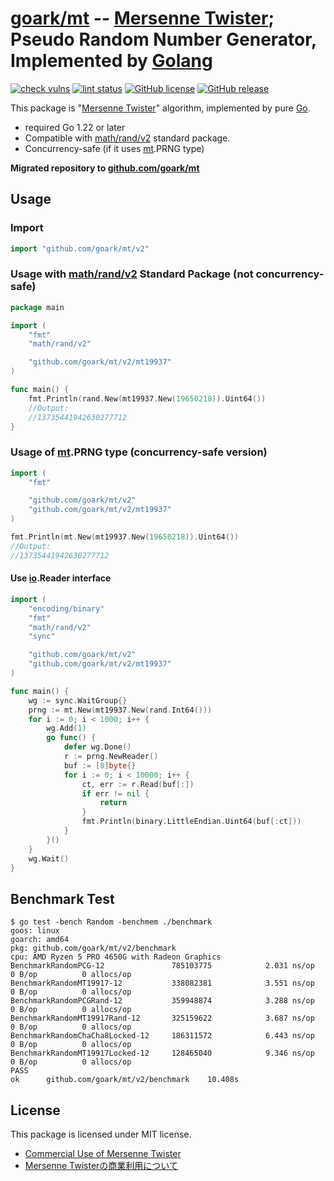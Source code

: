 # [goark/mt][github.com/goark/mt/v2] -- [Mersenne Twister]; Pseudo Random Number Generator, Implemented by [Golang][Go]

[![check vulns](https://github.com/goark/mt/workflows/vulns/badge.svg)](https://github.com/goark/mt/actions)
[![lint status](https://github.com/goark/mt/workflows/lint/badge.svg)](https://github.com/goark/mt/actions)
[![GitHub license](http://img.shields.io/badge/license-MIT-blue.svg)](https://raw.githubusercontent.com/goark/mt/master/LICENSE)
[![GitHub release](http://img.shields.io/github/release/goark/mt.svg)](https://github.com/goark/mt/releases/latest)

This package is "[Mersenne Twister]" algorithm, implemented by pure [Go].

- required Go 1.22 or later
- Compatible with [math/rand/v2] standard package.
- Concurrency-safe (if it uses [mt][github.com/goark/mt/v2].PRNG type)

**Migrated repository to [github.com/goark/mt][github.com/goark/mt/v2]**

## Usage

### Import

```go
import "github.com/goark/mt/v2"
```

### Usage with [math/rand/v2] Standard Package (not concurrency-safe)

```go
package main

import (
    "fmt"
    "math/rand/v2"

    "github.com/goark/mt/v2/mt19937"
)

func main() {
    fmt.Println(rand.New(mt19937.New(19650218)).Uint64())
    //Output:
    //13735441942630277712
}
```

### Usage of [mt][github.com/goark/mt/v2].PRNG type (concurrency-safe version)

```go
import (
    "fmt"

    "github.com/goark/mt/v2"
    "github.com/goark/mt/v2/mt19937"
)

fmt.Println(mt.New(mt19937.New(19650218)).Uint64())
//Output:
//13735441942630277712
```

#### Use [io].Reader interface

```go
import (
    "encoding/binary"
    "fmt"
    "math/rand/v2"
    "sync"

    "github.com/goark/mt/v2"
    "github.com/goark/mt/v2/mt19937"
)

func main() {
    wg := sync.WaitGroup{}
    prng := mt.New(mt19937.New(rand.Int64()))
    for i := 0; i < 1000; i++ {
        wg.Add(1)
        go func() {
            defer wg.Done()
            r := prng.NewReader()
            buf := [8]byte{}
            for i := 0; i < 10000; i++ {
                ct, err := r.Read(buf[:])
                if err != nil {
                    return
                }
                fmt.Println(binary.LittleEndian.Uint64(buf[:ct]))
            }
        }()
    }
    wg.Wait()
}
```

## Benchmark Test

```
$ go test -bench Random -benchmem ./benchmark
goos: linux
goarch: amd64
pkg: github.com/goark/mt/v2/benchmark
cpu: AMD Ryzen 5 PRO 4650G with Radeon Graphics
BenchmarkRandomPCG-12              	785103775	         2.031 ns/op	       0 B/op	       0 allocs/op
BenchmarkRandomMT19917-12          	338082381	         3.551 ns/op	       0 B/op	       0 allocs/op
BenchmarkRandomPCGRand-12          	359948874	         3.288 ns/op	       0 B/op	       0 allocs/op
BenchmarkRandomMT19917Rand-12      	325159622	         3.687 ns/op	       0 B/op	       0 allocs/op
BenchmarkRandomChaCha8Locked-12    	186311572	         6.443 ns/op	       0 B/op	       0 allocs/op
BenchmarkRandomMT19917Locked-12    	128465040	         9.346 ns/op	       0 B/op	       0 allocs/op
PASS
ok  	github.com/goark/mt/v2/benchmark	10.408s
```

## License

This package is licensed under MIT license.

- [Commercial Use of Mersenne Twister](http://www.math.sci.hiroshima-u.ac.jp/~m-mat/MT/MT2002/elicense.html)
- [Mersenne Twisterの商業利用について](http://www.math.sci.hiroshima-u.ac.jp/~m-mat/MT/MT2002/license.html)

[github.com/goark/mt/v2]: https://github.com/goark/mt "goark/mt: Mersenne Twister; Pseudo Random Number Generator, Implemented by Golang"
[Go]: https://go.dev/ "The Go Programming Language"
[math/rand/v2]: https://pkg.go.dev/math/rand/v2 "rand package - math/rand/v2 - Go Packages"
[io]: https://pkg.go.dev/io "io package - io - Go Packages"
[Mersenne Twister]: http://www.math.sci.hiroshima-u.ac.jp/~m-mat/MT/emt.html "Mersenne Twister: A random number generator (since 1997/10)"

